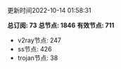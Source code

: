 更新时间2022-10-14 01:58:31

**总订阅: 73**
**总节点: 1846**
**有效节点: 711**
- v2ray节点: 247
- ss节点: 426
- trojan节点: 38
